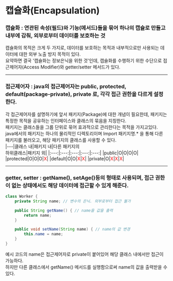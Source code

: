 # 캡슐화(Encapsulation)
### 캡슐화 : 연관된 속성(필드)와 기능(메서드)들을 묶어 하나의 캡슐로 만들고 내부에 감춰, 외부로부터 데이터를 보호하는 것
캡슐화의 목적은 크게 두 가지로, 데이터를 보호하는 목적과 내부적으로만 사용되는 데이터에 대한 외부 노출 방지 목적이 있다.   
요약하면 결국 '캡슐화는 정보은닉을 위한 것'인데, 캡슐화를 수행하기 위한 수단으로 접근제어자(Access Modifier)와 getter/setter 메서드가 있다.
***
### 접근제어자 : java의 접근제어자는 public, protected, default(package-private), private 로, 각각 접근 권한을 다르게 설정한다.   
각 접근제어자를 설명하기에 앞서 패키지(Package)에 대한 개념이 필요한데, 패키지는 특정한 목적을 공유하는 인터페이스와 클래스의 묶음을 지칭한다.   
패키지는 클래스들을 그룹 단위로 묶어 효과적으로 관리한다는 목적을 가지고있다.   
java에서의 패키지는 하나의 물리적인 디렉토리이며 Import 패키지명.* 을 통해 다른 패키지를 불러오고, 해당 패키지의 클래스를 사용할 수 있다.   
|---|클래스 내|패키지 내|다른 패키지의 <br> 하위클래스|패키지 외|
|:---:|:---:|:---:|:---:|:---:|
|public|O|O|O|O|
|protected|O|O|O|<span style="color:red">X</span>|
|default|O|O|<span style="color:red">X</span>|<span style="color:red">X</span>|
|private|O|<span style="color:red">X</span>|<span style="color:red">X</span>|<span style="color:red">X</span>|
***
### getter, setter : getName(), setAge()등의 형태로 사용되며, 접근 권한이 없는 상태에서도 해당 데이터에 접근할 수 있게 해준다.
```java
class Worker {
    private String name; // 변수의 은닉. 외부로부터 접근 불가

    public String getName() { // name을 값을 출력
        return name;
    }

    public void setName(String name) { // name의 값 변경
        this.name = name;
    }
}
```
예시 코드의 name은 접근제어자로 private이 붙어있어 해당 클래스 내에서만 접근이 가능하다.   
하지만 다른 클래스에서 getName() 메서드를 실행함으로써 name의 값을 출력받을 수 있다.
